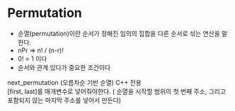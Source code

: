 # Permutation 
- 순열(permutation)이란 순서가 정해진 임의의 집합을 다른 순서로 섞는 연산을 말한다. 
- nPr => n! / (n-r)! 
- 0! = 1 이다
- 순서와 관계 있다가 중요한 조건이다 

next_permutation (오름차순 기반 순열) C++ 전용 </br>
[first, last]를 매개변수로 넣어줘야한다. ( 순열을 시작할 범위의  첫 번째 주소, 그리고 포함되지 않는 마지막 주소를 넣어서 만든다) 
